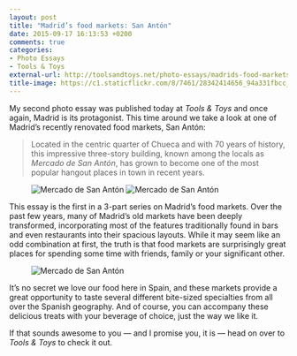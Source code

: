 ```yaml
---
layout: post
title: "Madrid’s food markets: San Antón"
date: 2015-09-17 16:13:53 +0200
comments: true
categories: 
- Photo Essays
- Tools & Toys
external-url: http://toolsandtoys.net/photo-essays/madrids-food-markets-san-anton/
title-image: https://c1.staticflickr.com/8/7461/28342414656_94a331fbcc_o.jpg
---
```


My second photo essay was published today at _Tools & Toys_ and once again, Madrid is its protagonist. This time around we take a look at one of Madrid’s recently renovated food markets, San Antón:

> Located in the centric quarter of Chueca and with 70 years of history, this impressive three-story building, known among the locals as _Mercado de San Antón_, has grown to become one of the most popular hangout places in town in recent years.

<figure class="full-width">
	<img src="https://farm6.staticflickr.com/5633/21465768036_1e63c04ccd_o.jpg" title="Mercado de San Antón"/>
	<img src="https://farm1.staticflickr.com/586/20869272704_e7c0731c10_o.jpg" title="Mercado de San Antón"/>
</figure>

This essay is the first in a 3-part series on Madrid’s food markets. Over the past few years, many of Madrid’s old markets have been deeply transformed, incorporating most of the features traditionally found in bars and even restaurants into their spacious layouts. While it may seem like an odd combination at first, the truth is that food markets are surprisingly great places for spending some time with friends, family or your significant other.

<figure class="full-width">
	<img src="https://farm1.staticflickr.com/578/21305062549_edc7951c61_o.jpg" title="Mercado de San Antón"/>
</figure>

It’s no secret we love our food here in Spain, and these markets provide a great opportunity to taste several different bite-sized specialties from all over the Spanish geography. And of course, you can accompany these delicious treats with your beverage of choice, just the way we like it.

If that sounds awesome to you — and I promise you, it is — head on over to _Tools & Toys_ to check it out.